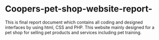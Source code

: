 # Coopers-pet-shop-website-report-
This is final report document which contains all coding and designed interfaces by using html, CSS and PHP. This website mainly designed for a pet shop for selling pet products and services including pet training. 
